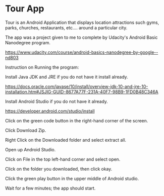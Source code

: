 # Tour App

Tour is an Android Application that displays location attractions such gyms, parks, churches, restaurants, etc.…  around a particular city. 

The app was a project given to me to complete by Udacity's Android Basic Nanodegree program.

https://www.udacity.com/course/android-basics-nanodegree-by-google--nd803

Instruction on Running the program:

Install Java JDK and JRE if you do not have it install already. 

https://docs.oracle.com/javase/10/install/overview-jdk-10-and-jre-10-installation.htm#JSJIG-GUID-8677A77F-231A-40F7-98B9-1FD0B48C346A

Install Android Studio if you do not have it already.

https://developer.android.com/studio/install

Click on the green code button in the right-hand corner of the screen.

Click Download Zip.

Right Click on the Downloaded folder and select extract all.

Open up Android Studio.

Click on File in the top left-hand corner and select open.

Click on the folder you downloaded, then click okay.

Click the green play button in the upper middle of Android studio.

Wait for a few minutes; the app should start.
